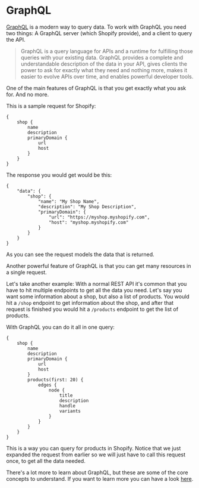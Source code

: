 # GraphQL
[GraphQL](https://graphql.org/) is a modern way to query data. To work with GraphQL you need two things: A GraphQL server (which Shopify provide), and a client to query the API. 

> GraphQL is a query language for APIs and a runtime for fulfilling those queries with your existing data. GraphQL provides a complete and understandable description of the data in your API, gives clients the power to ask for exactly what they need and nothing more, makes it easier to evolve APIs over time, and enables powerful developer tools.

One of the main features of GraphQL is that you get exactly what you ask for. And no more. 

This is a sample request for Shopify:
```
{
    shop {
        name
        description
        primaryDomain {
            url
            host
        }
    }
}
```
The response you would get would be this:
```
{
    "data": {
        "shop": {
            "name": "My Shop Name",
            "description": "My Shop Description",
            "primaryDomain": {
                "url": "https://myshop.myshopify.com",
                "host": "myshop.myshopify.com"
            }
        }
    }
}
```
As you can see the request models the data that is returned. 

Another powerful feature of GraphQL is that you can get many resources in a single request. 

Let's take another example:
With a normal REST API it's common that you have to hit multiple endpoints to get all the data you need. Let's say you want some information about a shop, but also a list of products. You would hit a `/shop` endpoint to get information about the shop, and after that request is finished you would hit a `/products` endpoint to get the list of products. 

With GraphQL you can do it all in one query:
```
{
    shop {
        name
        description
        primaryDomain {
            url
            host
        }
        products(first: 20) {
            edges {
                node {
                    title
                    description
                    handle
                    variants
                }
            }
        }
    }
}
```
This is a way you can query for products in Shopify. Notice that we just expanded the request from earlier so we will just have to call this request once, to get all the data needed. 

There's a lot more to learn about GraphQL, but these are some of the core concepts to understand. If you want to learn more you can have a look [here](https://graphql.org/learn/).
